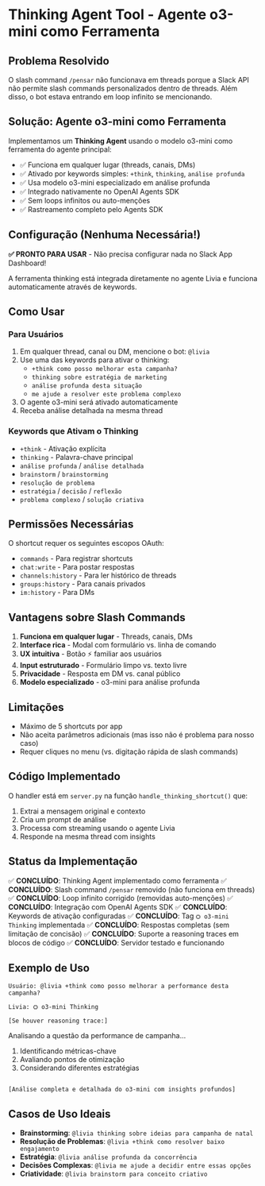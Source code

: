 # Thinking Agent Tool - Agente o3-mini como Ferramenta

## Problema Resolvido
O slash command `/pensar` não funcionava em threads porque a Slack API não permite slash commands personalizados dentro de threads. Além disso, o bot estava entrando em loop infinito se mencionando.

## Solução: Agente o3-mini como Ferramenta
Implementamos um **Thinking Agent** usando o modelo o3-mini como ferramenta do agente principal:
- ✅ Funciona em qualquer lugar (threads, canais, DMs)
- ✅ Ativado por keywords simples: `+think`, `thinking`, `análise profunda`
- ✅ Usa modelo o3-mini especializado em análise profunda
- ✅ Integrado nativamente no OpenAI Agents SDK
- ✅ Sem loops infinitos ou auto-menções
- ✅ Rastreamento completo pelo Agents SDK

## Configuração (Nenhuma Necessária!)

**✅ PRONTO PARA USAR** - Não precisa configurar nada no Slack App Dashboard!

A ferramenta thinking está integrada diretamente no agente Livia e funciona automaticamente através de keywords.

## Como Usar

### Para Usuários
1. Em qualquer thread, canal ou DM, mencione o bot: `@livia`
2. Use uma das keywords para ativar o thinking:
   - `+think como posso melhorar esta campanha?`
   - `thinking sobre estratégia de marketing`
   - `análise profunda desta situação`
   - `me ajude a resolver este problema complexo`
3. O agente o3-mini será ativado automaticamente
4. Receba análise detalhada na mesma thread

### Keywords que Ativam o Thinking
- `+think` - Ativação explícita
- `thinking` - Palavra-chave principal
- `análise profunda` / `análise detalhada`
- `brainstorm` / `brainstorming`
- `resolução de problema`
- `estratégia` / `decisão` / `reflexão`
- `problema complexo` / `solução criativa`

## Permissões Necessárias
O shortcut requer os seguintes escopos OAuth:
- `commands` - Para registrar shortcuts
- `chat:write` - Para postar respostas
- `channels:history` - Para ler histórico de threads
- `groups:history` - Para canais privados
- `im:history` - Para DMs

## Vantagens sobre Slash Commands
1. **Funciona em qualquer lugar** - Threads, canais, DMs
2. **Interface rica** - Modal com formulário vs. linha de comando
3. **UX intuitiva** - Botão ⚡ familiar aos usuários
4. **Input estruturado** - Formulário limpo vs. texto livre
5. **Privacidade** - Resposta em DM vs. canal público
6. **Modelo especializado** - o3-mini para análise profunda

## Limitações
- Máximo de 5 shortcuts por app
- Não aceita parâmetros adicionais (mas isso não é problema para nosso caso)
- Requer cliques no menu (vs. digitação rápida de slash commands)

## Código Implementado
O handler está em `server.py` na função `handle_thinking_shortcut()` que:
1. Extrai a mensagem original e contexto
2. Cria um prompt de análise
3. Processa com streaming usando o agente Livia
4. Responde na mesma thread com insights

## Status da Implementação
✅ **CONCLUÍDO**: Thinking Agent implementado como ferramenta
✅ **CONCLUÍDO**: Slash command `/pensar` removido (não funciona em threads)
✅ **CONCLUÍDO**: Loop infinito corrigido (removidas auto-menções)
✅ **CONCLUÍDO**: Integração com OpenAI Agents SDK
✅ **CONCLUÍDO**: Keywords de ativação configuradas
✅ **CONCLUÍDO**: Tag `⛭ o3-mini` `Thinking` implementada
✅ **CONCLUÍDO**: Respostas completas (sem limitação de concisão)
✅ **CONCLUÍDO**: Suporte a reasoning traces em blocos de código
✅ **CONCLUÍDO**: Servidor testado e funcionando

## Exemplo de Uso
```
Usuário: @livia +think como posso melhorar a performance desta campanha?

Livia: ⛭ o3-mini Thinking

[Se houver reasoning trace:]
```
Analisando a questão da performance de campanha...
1. Identificando métricas-chave
2. Avaliando pontos de otimização
3. Considerando diferentes estratégias
```

[Análise completa e detalhada do o3-mini com insights profundos]
```

## Casos de Uso Ideais
- **Brainstorming**: `@livia thinking sobre ideias para campanha de natal`
- **Resolução de Problemas**: `@livia +think como resolver baixo engajamento`
- **Estratégia**: `@livia análise profunda da concorrência`
- **Decisões Complexas**: `@livia me ajude a decidir entre essas opções`
- **Criatividade**: `@livia brainstorm para conceito criativo`
